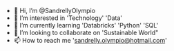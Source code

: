 - 👋 Hi, I’m @SandrellyOlympio
- 👀 I’m interested in 'Technology' 'Data'
- 🌱 I’m currently learning 'Databricks' 'Python' 'SQL' 
- 💞️ I’m looking to collaborate on 'Sustainable World"
- 📫 How to reach me 'sandrelly.olympio@hotmail.com'
  
<!---
SandrellyOlympio/SandrellyOlympio is a ✨ special ✨ repository because its `README.md` (this file) appears on your GitHub profile.
You can click the Preview link to take a look at your changes.
--->
